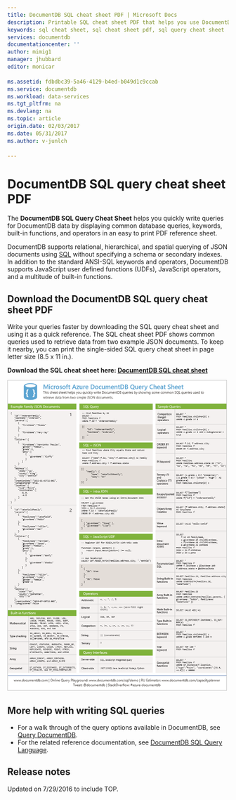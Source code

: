 ```yaml
---
title: DocumentDB SQL cheat sheet PDF | Microsoft Docs
description: Printable SQL cheat sheet PDF that helps you use DocumentDB's SQL syntax to query JSON documents in its database - SQL quick reference
keywords: sql cheat sheet, sql cheat sheet pdf, sql query cheat sheet
services: documentdb
documentationcenter: ''
author: mimig1
manager: jhubbard
editor: monicar

ms.assetid: fdbdbc39-5a46-4129-b4ed-b049d1c9ccab
ms.service: documentdb
ms.workload: data-services
ms.tgt_pltfrm: na
ms.devlang: na
ms.topic: article
origin.date: 02/03/2017
ms.date: 05/31/2017
ms.author: v-junlch

---
```

# DocumentDB SQL query cheat sheet PDF
The **DocumentDB SQL Query Cheat Sheet** helps you quickly write queries for DocumentDB data by displaying common  database queries, keywords, built-in functions, and operators in an easy to print PDF reference sheet. 

DocumentDB supports relational, hierarchical,  and spatial querying of JSON documents using [SQL](documentdb-sql-query.md) without specifying a schema or secondary indexes. In addition to the standard ANSI-SQL keywords and operators, DocumentDB supports JavaScript user defined functions (UDFs), JavaScript operators, and a multitude of built-in functions.

## Download the DocumentDB SQL query cheat sheet PDF
Write your queries faster by downloading the SQL query cheat sheet and using it as a quick reference. The SQL cheat sheet PDF shows common queries used to retrieve data from two example JSON documents. To keep it nearby, you can print the single-sided SQL query cheat sheet in page letter size (8.5 x 11 in.).

**Download the SQL cheat sheet here: [DocumentDB SQL cheat sheet](http://go.microsoft.com/fwlink/?LinkId=623215)**

![DocumentDB SQL query cheat sheet: A quick reference PDF to the SQL syntax supported by DocumentDB - SQL cheat sheet, SQL cheat sheet PDF, SQL quick reference][cheat-sheet]

[cheat-sheet]: ./media/documentdb-sql-query-cheat-sheet/microsoft-documentdb-sql-query-cheat-sheet-v4.png


## More help with writing SQL queries
- For a walk through of the query options available in DocumentDB, see [Query DocumentDB](documentdb-sql-query.md).
- For the related reference documentation, see [DocumentDB SQL Query Language](https://msdn.microsoft.com/library/azure/dn782250.aspx).

## Release notes
Updated on 7/29/2016 to include TOP.


